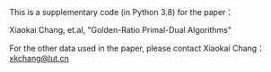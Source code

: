 This is a supplementary code (in Python 3.8) for the paper：

Xiaokai Chang, et.al, "Golden-Ratio Primal-Dual Algorithms"

For the other data used in the paper, please contact Xiaokai Chang：xkchang@lut.cn
